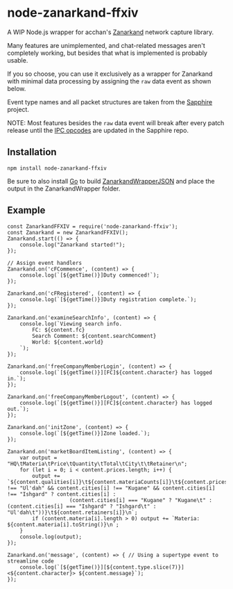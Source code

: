 # node-zanarkand-ffxiv
A WIP Node.js wrapper for acchan's [Zanarkand](https://github.com/ayyaruq/zanarkand) network capture library.

Many features are unimplemented, and chat-related messages aren't completely working, but besides that what is implemented is probably usable.

If you so choose, you can use it exclusively as a wrapper for Zanarkand with minimal data processing by assigning the `raw` data event as shown below.

Event type names and all packet structures are taken from the [Sapphire](https://github.com/SapphireServer/Sapphire) project.

NOTE: Most features besides the `raw` data event will break after every patch release until the [IPC opcodes](https://github.com/SapphireServer/Sapphire/blob/develop/src/common/Network/PacketDef/Ipcs.h) are updated in the Sapphire repo.

## Installation
```
npm install node-zanarkand-ffxiv
```

Be sure to also install [Go](https://golang.org/) to build [ZanarkandWrapperJSON](https://github.com/karashiiro/ZanarkandWrapperJSON) and place the output in the ZanarkandWrapper folder.

## Example
```
const ZanarkandFFXIV = require('node-zanarkand-ffxiv');
const Zanarkand = new ZanarkandFFXIV();
Zanarkand.start(() => {
    console.log("Zanarkand started!");
});

// Assign event handlers
Zanarkand.on('cFCommence', (content) => {
    console.log(`[${getTime()}]Duty commenced!`);
});

Zanarkand.on('cFRegistered', (content) => {
    console.log(`[${getTime()}]Duty registration complete.`);
});

Zanarkand.on('examineSearchInfo', (content) => {
    console.log(`Viewing search info.
        FC: ${content.fc}
        Search Comment: ${content.searchComment}
        World: ${content.world}
    `);
});

Zanarkand.on('freeCompanyMemberLogin', (content) => {
    console.log(`[${getTime()}][FC]${content.character} has logged in.`);
});

Zanarkand.on('freeCompanyMemberLogout', (content) => {
    console.log(`[${getTime()}][FC]${content.character} has logged out.`);
});

Zanarkand.on('initZone', (content) => {
    console.log(`[${getTime()}]Zone loaded.`);
});

Zanarkand.on('marketBoardItemListing', (content) => {
    var output = "HQ\tMateria\tPrice\tQuantity\tTotal\tCity\t\tRetainer\n";
    for (let i = 0; i < content.prices.length; i++) {
        output += `${content.qualities[i]}\t${content.materiaCounts[i]}\t${content.prices[i]}\t${content.quantities[i]}\t\t${content.totals[i]}\t${content.cities[i] !== "Ul'dah" && content.cities[i] !== "Kugane" && content.cities[i] !== "Ishgard" ? content.cities[i] :
                    (content.cities[i] === "Kugane" ? "Kugane\t" : (content.cities[i] === "Ishgard" ? "Ishgard\t" : "Ul'dah\t"))}\t${content.retainers[i]}\n`;
        if (content.materia[i].length > 0) output += `Materia: ${content.materia[i].toString()}\n`;
    }
    console.log(output);
});

Zanarkand.on('message', (content) => { // Using a supertype event to streamline code
    console.log(`[${getTime()}][${content.type.slice(7)}]<${content.character}> ${content.message}`);
});
```

